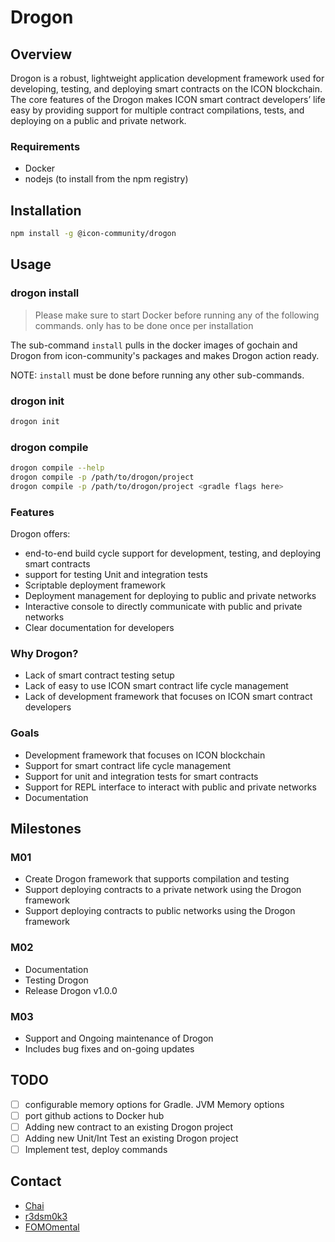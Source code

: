 # Drogon

## Overview

Drogon is a robust, lightweight application development framework used for developing, testing, and deploying smart contracts on the ICON blockchain. The core features of the Drogon makes ICON smart contract developers’ life easy by providing support for multiple contract compilations, tests, and deploying on a public and private network.

### Requirements

- Docker
- nodejs (to install from the npm registry)

## Installation

```sh
npm install -g @icon-community/drogon
```

## Usage

### drogon install

> Please make sure to start Docker before running any of the following commands. only has to be done once per installation

The sub-command `install` pulls in the docker images of gochain and Drogon from icon-community's packages and makes Drogon action ready.

NOTE: `install` must be done before running any other sub-commands.

### drogon init

```sh
drogon init
```

### drogon compile

```sh
drogon compile --help
drogon compile -p /path/to/drogon/project
drogon compile -p /path/to/drogon/project <gradle flags here>
```

### Features

Drogon offers:

- end-to-end build cycle support for development, testing, and deploying smart contracts
- support for testing Unit and integration tests
- Scriptable deployment framework
- Deployment management for deploying to public and private networks
- Interactive console to directly communicate with public and private networks
- Clear documentation for developers

### Why Drogon?

- Lack of smart contract testing setup
- Lack of easy to use ICON smart contract life cycle management
- Lack of development framework that focuses on ICON smart contract developers

### Goals

- Development framework that focuses on ICON blockchain
- Support for smart contract life cycle management
- Support for unit and integration tests for smart contracts
- Support for REPL interface to interact with public and private networks
- Documentation

## Milestones

### M01

- Create Drogon framework that supports compilation and testing
- Support deploying contracts to a private network using the Drogon framework
- Support deploying contracts to public networks using the Drogon framework

### M02

- Documentation
- Testing Drogon
- Release Drogon v1.0.0

### M03

- Support and Ongoing maintenance of Drogon
- Includes bug fixes and on-going updates

## TODO

- [ ] configurable memory options for Gradle. JVM Memory options
- [ ] port github actions to Docker hub
- [ ] Adding new contract to an existing Drogon project
- [ ] Adding new Unit/Int Test an existing Drogon project
- [ ] Implement test, deploy commands

## Contact

- [Chai](https://twitter.com/ant4g0nist)
- [r3dsm0k3](https://twitter.com/r3dsm0k3)
- [FOMOmental](https://twitter.com/FOMOmental)
